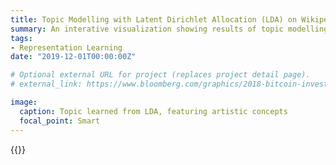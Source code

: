 ```yaml
---
title: Topic Modelling with Latent Dirichlet Allocation (LDA) on Wikipedia Articles
summary: An interative visualization showing results of topic modelling on 33k Wikipedia articles
tags:
- Representation Learning
date: "2019-12-01T00:00:00Z"

# Optional external URL for project (replaces project detail page).
# external_link: https://www.bloomberg.com/graphics/2018-bitcoin-investment/

image:
  caption: Topic learned from LDA, featuring artistic concepts
  focal_point: Smart
---
```

{{<vega id="viz" spec="https://raw.githubusercontent.com/nhuang37/academic-kickstart/master/content/project/LDA/LDAvis_all.json">}}
